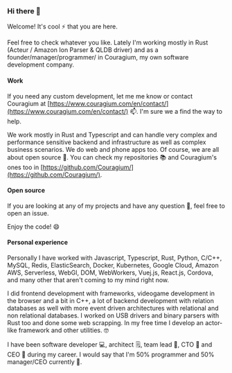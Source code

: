 ### Hi there 👋

Welcome! It's cool ⚡ that you are here.

Feel free to check whatever you like. Lately I'm working mostly in Rust (Acteur / Amazon Ion Parser & QLDB driver) and as a founder/manager/programmer/ in Couragium, my own software development company.

#### Work

If you need any custom development, let me me know or contact Couragium at [https://www.couragium.com/en/contact/](https://www.couragium.com/en/contact/) 📫. I'm sure we a find the way to help.

We work mostly in Rust and Typescript and can handle very complex and performance sensitive backend and infrastructure as well as complex business scenarios. We do web and phone apps too. Of course, we are all about open source 🌱. You can check my repositories 📚 and Couragium's ones too in [https://github.com/Couragium/](https://github.com/Couragium/).

#### Open source

If you are looking at any of my projects and have any question 🤔, feel free to open an issue.

Enjoy the code! 😄

#### Personal experience

Personally I have worked with Javascript, Typescript, Rust, Python, C/C++, MySQL, Redis, ElasticSearch, Docker, Kubernetes, Google Cloud, Amazon AWS, Serverless, WebGl, DOM, WebWorkers, Vuej.js, React.js, Cordova, and many other that aren't coming to my mind right now. 

I did frontend development with frameworks, videogame development in the browser and a bit in C++, a lot of backend development with relation databases as well with more event driven architectures with relational and non relational databases. I worked on USB drivers and binary parsers with Rust too and done some web scrapping. In my free time I develop an actor-like framework and other utilities. 🤓

I have been software developer 💻, architect 🗒, team lead 👫, CTO 🤺 and CEO 💼 during my career. I would say that I'm 50% programmer and 50% manager/CEO currently 🖖.
